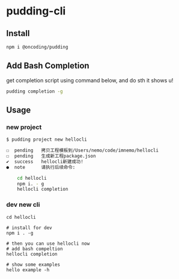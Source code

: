# pudding-cli

## Install

```bash
npm i @oncoding/pudding
```

## Add Bash Completion

get completion script using command below, and do sth it shows u!

```bash
pudding completion -g
```

## Usage

### new project

```bash
$ pudding project new hellocli

☐  pending   拷贝工程模板到/Users/nemo/code/imnemo/hellocli
☐  pending   生成新工程package.json
✔  success   hellocli新建成功!
●  note      请执行后续命令:

    cd hellocli
    npm i. - g
    hellocli completion
```

### dev new cli

```
cd hellocli

# install for dev
npm i . -g

# then you can use hellocli now
# add bash compeltion
hellocli completion

# show some examples
hello example -h
```